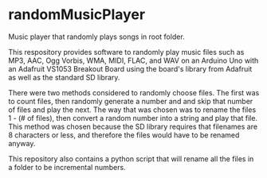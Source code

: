 # randomMusicPlayer
Music player that randomly plays songs in root folder.

This respository provides software to randomly play music files such as MP3, AAC, Ogg Vorbis, WMA, MIDI, FLAC, and WAV on an Arduino Uno with an Adafruit VS1053 Breakout Board using the board's library from Adafruit as well as the standard SD library.

There were two methods considered to randomly choose files. The first was to count files, then randomly generate a number and and skip that number of files and play the next. The way that was chosen was to rename the files 1 - (# of files), then convert a random number into a string and play that file. This method was chosen because the SD library requires that filenames are 8 characters or less, and therefore the files would have to be renamed anyway.

This repository also contains a python script that will rename all the files in a folder to be incremental numbers.
